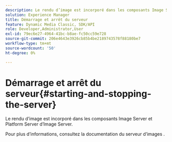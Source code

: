 ```yaml
---
description: Le rendu d’image est incorporé dans les composants Image Server et Platform Server d’Image Server.
solution: Experience Manager
title: Démarrage et arrêt du serveur
feature: Dynamic Media Classic, SDK/API
role: Developer,Administrator,User
exl-id: 79ec6e27-4964-41bc-b8ae-fc50cc59e728
source-git-commit: 206e4643e3926cb85b4be2189743578f88180be7
workflow-type: tm+mt
source-wordcount: '50'
ht-degree: 0%

---
```


# Démarrage et arrêt du serveur{#starting-and-stopping-the-server}

Le rendu d’image est incorporé dans les composants Image Server et Platform Server d’Image Server.

Pour plus d’informations, consultez la documentation du serveur d’images .
